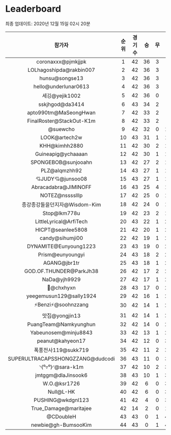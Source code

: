 # Leaderboard
최종 업데이트: 2020년 12월 15일 02시 20분




| 참가자 | 순위 | 경기수 | 승 | 무 | 패 | 승점 |
|:---:|:---:|:---:|:---:|:---:|:---:|:---:|
| coronaxxx@pjmkjjpk | 1 | 42 | 36 | 3 | 3 | 111 |
| LOLhagoshipda@rakbin007 | 2 | 42 | 36 | 3 | 3 | 111 |
| hunsu@songse13 | 3 | 42 | 36 | 3 | 3 | 111 |
| hello@underlunar0613 | 4 | 42 | 36 | 3 | 3 | 111 |
| 세깅@yejik1002 | 5 | 42 | 36 | 0 | 6 | 108 |
| sskjhgod@da3414 | 6 | 43 | 34 | 2 | 7 | 104 |
| apto990tm@MaSeongHwan | 7 | 42 | 33 | 2 | 7 | 101 |
| FinalRoster@StackOut-K1m | 8 | 42 | 33 | 2 | 7 | 101 |
| @suewcho | 9 | 42 | 32 | 0 | 10 | 96 |
| LOOK@artech2w | 10 | 43 | 31 | 1 | 11 | 94 |
| KHH@kimhh2880 | 11 | 42 | 30 | 2 | 10 | 92 |
| Guineapig@ychaaaan | 12 | 42 | 30 | 1 | 11 | 91 |
| SPONGEBOB@sunjooahn | 13 | 42 | 27 | 2 | 13 | 83 |
| PLZ@alqmzhh92 | 14 | 43 | 27 | 1 | 15 | 82 |
| 💘JUDY💘@junsoo08 | 15 | 43 | 27 | 1 | 15 | 82 |
| Abracadabra@JIMINOFF | 16 | 43 | 25 | 4 | 14 | 79 |
| NOTEZ@nsssslllp | 17 | 42 | 25 | 0 | 17 | 75 |
| 종강종강돌을던지자@Wisdom-Kim | 18 | 42 | 24 | 0 | 18 | 72 |
| Stop@lkm778u | 19 | 42 | 23 | 2 | 17 | 71 |
| LittleLyrical@ArfiTech | 20 | 43 | 22 | 1 | 20 | 67 |
| HICPT@seanlee5808 | 21 | 42 | 20 | 1 | 21 | 61 |
| candy@sihumji00 | 22 | 42 | 19 | 1 | 22 | 58 |
| DYNAMITE@Eunyoung1223 | 23 | 43 | 19 | 0 | 24 | 57 |
| Prism@eunyoungyi | 24 | 43 | 18 | 2 | 23 | 56 |
| AGANG@jbr1tr | 25 | 43 | 18 | 1 | 24 | 55 |
| GOD.OF.THUNDER@ParkJh38 | 26 | 42 | 17 | 2 | 23 | 53 |
| NaDa@yjh9929 | 27 | 42 | 17 | 1 | 24 | 52 |
| 👑@chxhyxn | 28 | 43 | 17 | 0 | 26 | 51 |
| yeegemusun129@sally1924 | 29 | 42 | 16 | 1 | 25 | 49 |
| ⚡Benzi⚡@soohnzzang | 30 | 42 | 14 | 1 | 27 | 43 |
| 맛집@yongjin13 | 31 | 42 | 14 | 1 | 27 | 43 |
| PuangTeam@Namkyunghun | 32 | 42 | 14 | 0 | 28 | 42 |
| Yabeunosem@minju8843 | 33 | 42 | 13 | 1 | 28 | 40 |
| peanut@kahyeon17 | 34 | 42 | 12 | 0 | 30 | 36 |
| 폭풍전사119@sukk719 | 35 | 42 | 11 | 2 | 29 | 35 |
| SUPERULTRACAPSSHONGZZANG@dudcodi | 36 | 43 | 11 | 0 | 32 | 33 |
| ◝(⁰▿⁰)◜@sara-k1m | 37 | 42 | 10 | 2 | 30 | 32 |
| jmtggm@dlaJinsook6 | 38 | 43 | 10 | 1 | 32 | 31 |
| W.O.@ksr1726 | 39 | 42 | 6 | 0 | 36 | 18 |
| Null@L-HK | 40 | 42 | 6 | 0 | 36 | 18 |
| PUSHING@wkdgnl123 | 41 | 42 | 4 | 0 | 38 | 12 |
| True_Damage@maritajee | 42 | 14 | 2 | 0 | 12 | 6 |
| @CDoubleH | 43 | 43 | 0 | 1 | 42 | 1 |
| newbie@gh-BumsooKim | 44 | 43 | 0 | 1 | 42 | 1 |